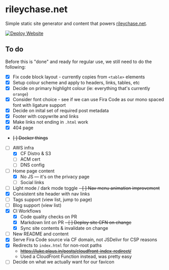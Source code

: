 # rileychase.net

<!-- TODO: Disable this when we write the proper README -->
<!-- markdownlint-disable -->

Simple static site generator and content that powers [rileychase.net](https://rileychase.net).

[![Deploy Website](https://github.com/Nadock/rileychase.net/actions/workflows/deploy_website.yml/badge.svg)](https://github.com/Nadock/rileychase.net/actions/workflows/deploy_website.yml)

## To do

Before this is "done" and ready for regular use, we still need to do the following:

- [x] Fix code block layout - currently copies from `<table>` elements
- [x] Setup colour scheme and apply to headers, links, tables, etc
- [x] Decide on primary highlight colour (ie: everything that's currently `orange`)
- [x] Consider font choice - see if we can use Fira Code as our mono spaced font with ligature support
- [x] Decide on inital set of required post metadata
- [x] Footer with copywrite and links
- [x] Make links not ending in `.html` work
- [x] 404 page
- ~~[ ] Docker things~~
- [ ] AWS infra
  - [x] CF Distro & S3
  - [ ] ACM cert
  - [ ] DNS config
- [ ] Home page content
  - [x] No JS — it's on the privacy page
  - [ ] Social links
- [ ] Light mode / dark mode toggle
~~- [ ] Nav menu animation improvement~~
- [x] Consistent site header with nav links
- [ ] Tags support (view list, jump to page)
- [ ] Blog support (view list)
- [x] CI Workflows
  - [x] Code quality checks on PR
  - [x] Markdown lint on PR
  ~~- [ ] Deploy site CFN on change~~
  - [x] Sync site contents & invalidate on change
- [ ] New README and content
- [x] Serve Fira Code source via CF domain, not JSDelivr for CSP reasons
- [x] Redirects to `index.html` for non-root paths
  - ~~https://luke.plaus.in/posts/cloudfront-index-redirect/~~
  - Used a CloudFront Function instead, was pretty easy
- [ ] Decide on what we actually want for our favicon
